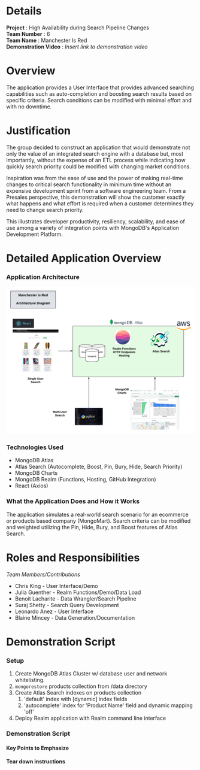 # Details

**Project** : High Availability during Search Pipeline Changes  
**Team Number** : 6  
**Team Name** : Manchester Is Red  
**Demonstration Video** : _Insert link to demonstration video_

# Overview

The application provides a User Interface that provides advanced searching capabilities such as auto-completion 
and boosting search results based on specific criteria.  Search conditions can be modified with minimal effort and
with no downtime.

# Justification

The group decided to construct an application that would demonstrate not only the value of an integrated search engine
with a database but, most importantly, without the expense of an ETL process while indicating how quickly 
search priority could be modified with changing market conditions.  

Inspiration was from the ease of use and the
power of making real-time changes to critical search functionality in minimum time without an expensive development
sprint from a software engineering team.  From a Presales perspective, this demonstration will show the customer
exactly what happens and what effort is required when a customer determines they need to change search priority.

This illustrates developer productivity, resiliency, scalability, and ease of use among a variety of integration points 
with MongoDB's Application Development Platform.

# Detailed Application Overview
### Application Architecture
![](/img/Hackathon-6-Architecture-Diagram.png)

### Technologies Used
* MongoDB Atlas
* Atlas Search (Autocomplete, Boost, Pin, Bury, Hide, Search Priority)
* MongoDB Charts
* MongoDB Realm (Functions, Hosting, GitHub Integration)
* React (Axios)

### What the Application Does and How it Works
The application simulates a real-world search scenario for an ecommerce or products based company (MongoMart).  Search
criteria can be modified and weighted utilizing the Pin, Hide, Bury, and Boost features of Atlas Search.  


# Roles and Responsibilities

_Team Members/Contributions_
* Chris King - User Interface/Demo
* Julia Guenther - Realm Functions/Demo/Data Load 
* Benoit Lacharite - Data Wrangler/Search Pipeline
* Suraj Shetty - Search Query Development
* Leonardo Anez - User Interface
* Blaine Mincey - Data Generation/Documentation

# Demonstration Script
### Setup
1. Create MongoDB Atlas Cluster w/ database user and network whitelisting.
2. `mongorestore` products collection from /data directory
3. Create Atlas Search indexes on products collection
   1. 'default' index with [dynamic] index fields
   2. 'autocomplete' index for 'Product Name' field and dynamic mapping 'off'
4. Deploy Realm application with Realm command line interface

### Demonstration Script

#### Key Points to Emphasize

#### Tear down instructions
